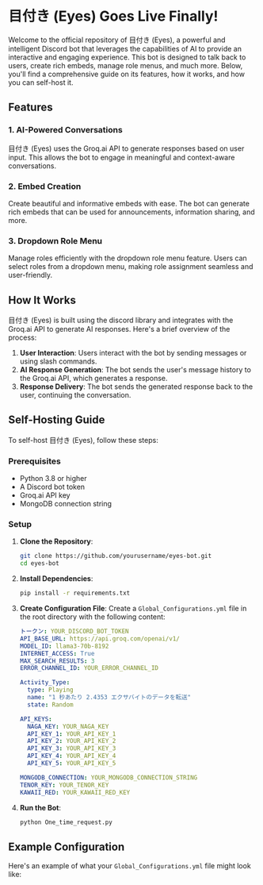# 目付き (Eyes) Goes Live Finally!

Welcome to the official repository of 目付き (Eyes), a powerful and intelligent Discord bot that leverages the capabilities of AI to provide an interactive and engaging experience. This bot is designed to talk back to users, create rich embeds, manage role menus, and much more. Below, you'll find a comprehensive guide on its features, how it works, and how you can self-host it.

## Features

### 1. AI-Powered Conversations
目付き (Eyes) uses the Groq.ai API to generate responses based on user input. This allows the bot to engage in meaningful and context-aware conversations.

### 2. Embed Creation
Create beautiful and informative embeds with ease. The bot can generate rich embeds that can be used for announcements, information sharing, and more.

### 3. Dropdown Role Menu
Manage roles efficiently with the dropdown role menu feature. Users can select roles from a dropdown menu, making role assignment seamless and user-friendly.

## How It Works

目付き (Eyes) is built using the discord library and integrates with the Groq.ai API to generate AI responses. Here's a brief overview of the process:

1. **User Interaction**: Users interact with the bot by sending messages or using slash commands.
2. **AI Response Generation**: The bot sends the user's message history to the Groq.ai API, which generates a response.
3. **Response Delivery**: The bot sends the generated response back to the user, continuing the conversation.

## Self-Hosting Guide

To self-host 目付き (Eyes), follow these steps:

### Prerequisites

- Python 3.8 or higher
- A Discord bot token
- Groq.ai API key
- MongoDB connection string

### Setup

1. **Clone the Repository**:
   ```bash
   git clone https://github.com/yourusername/eyes-bot.git
   cd eyes-bot
   ```

2. **Install Dependencies**:
   ```bash
   pip install -r requirements.txt
   ```

3. **Create Configuration File**:
   Create a `Global_Configurations.yml` file in the root directory with the following content:

   ```yaml
   トークン: YOUR_DISCORD_BOT_TOKEN
   API_BASE_URL: https://api.groq.com/openai/v1/
   MODEL_ID: llama3-70b-8192
   INTERNET_ACCESS: True
   MAX_SEARCH_RESULTS: 3
   ERROR_CHANNEL_ID: YOUR_ERROR_CHANNEL_ID

   Activity_Type:
     type: Playing
     name: "1 秒あたり 2.4353 エクサバイトのデータを転送"
     state: Random

   API_KEYS:
     NAGA_KEY: YOUR_NAGA_KEY
     API_KEY_1: YOUR_API_KEY_1
     API_KEY_2: YOUR_API_KEY_2
     API_KEY_3: YOUR_API_KEY_3
     API_KEY_4: YOUR_API_KEY_4
     API_KEY_5: YOUR_API_KEY_5

   MONGODB_CONNECTION: YOUR_MONGODB_CONNECTION_STRING
   TENOR_KEY: YOUR_TENOR_KEY
   KAWAII_RED: YOUR_KAWAII_RED_KEY
   ```

4. **Run the Bot**:
   ```bash
   python One_time_request.py
   ```

## Example Configuration

Here's an example of what your `Global_Configurations.yml` file might look like:
